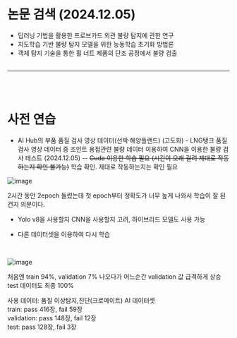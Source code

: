 # 논문 검색 (2024.12.05)
- 딥러닝 기법을 활용한 프로브카드 외관 불량 탐지에 관한 연구
- 지도학습 기반 불량 탐지 모델을 위한 능동학습 초기화 방법론
- 객체 탐지 기술을 통한 휠 너트 제품의 단조 공정에서 불량 검출
<br><br>
------------
<br><br>

# 사전 연습
- AI Hub의 부품 품질 검사 영상 데이터(선박·해양플랜드) (고도화) - LNG탱크 품질 검사 영상 데이터 중 조인트 용접관련 불량 데이터 이용하여 CNN을 이용한 불량 검사 테스트 (2024.12.05) -- ~~Cuda 이용한 학습 필요 (시간이 오래 걸려 제대로 작동하는지 확인 불가능)~~ 학습 확인. 제대로 작동하는지는 확인 필요
  
![image](https://github.com/user-attachments/assets/acb60f45-fd9c-4ad2-aacb-042544655696)

2시간 동안 2epoch 돌렸는데 첫 epoch부터 정확도가 너무 높게 나와서 학습이 잘 된건지 의문이다.

- Yolo v8을 사용할지 CNN을 사용할지 고려, 하이브리드 모델도 사용 가능

- 다른 데이터셋을 이용하여 다시 학습
<br>

![image](https://github.com/user-attachments/assets/de074435-e2db-49c2-a4ad-c3182c65719b)

처음엔 train 94%, validation 7% 나오다가 어느순간 validation 값 급격하게 상승
test 데이터도 최종 100%

사용 데이터: 품질 이상탐지,진단(크로메이트) AI 데이터셋 <br>
train: pass 416장, fail 59장 <br>
validation: pass 148장, fail 12장 <br>
test: pass 128장, fail 3장 <br>


